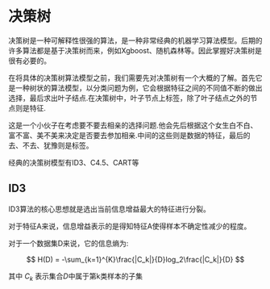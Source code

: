 # 决策树

决策树是一种可解释性很强的算法，是一种非常经典的机器学习算法模型。后期的许多算法都是基于决策树而来，例如Xgboost、随机森林等。因此掌握好决策树是很有必要的。

在将具体的决策树算法模型之前，我们需要先对决策树有一个大概的了解。首先它是一种树状的算法模型，以分类问题为例，它会根据特征之间的不同值不断的做出选择，最后求出叶子结点.在决策树中，叶子节点上标签，除了叶子结点之外的节点则是特征.

这是一个小伙子在考虑要不要去相亲的选择问题.他会先后根据这个女生白不白、富不富、美不美来决定是否要去参加相亲.中间的这些则是数据的特征，最后的去、不去、犹豫则是标签。

经典的决策树模型有ID3、C4.5、CART等

## ID3

ID3算法的核心思想就是选出当前信息增益最大的特征进行分裂。

对于特征A来说，信息增益表示的是得知特征A使得样本不确定性减少的程度。

对于一个数据集D来说，它的信息熵为:

$$ H(D) = -\sum_{k=1}^{K}\frac{|C_k|}{D}log_2\frac{|C_k|}{D} $$

其中 $C_k$ 表示集合$D$中属于第k类样本的子集